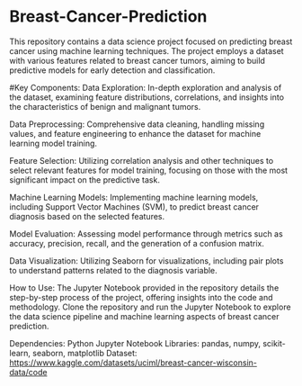 # Breast-Cancer-Prediction
This repository contains a data science project focused on predicting breast cancer using machine learning techniques. The project employs a dataset with various features related to breast cancer tumors, aiming to build predictive models for early detection and classification.

#Key Components:
Data Exploration:
In-depth exploration and analysis of the dataset, examining feature distributions, correlations, and insights into the characteristics of benign and malignant tumors.

Data Preprocessing:
Comprehensive data cleaning, handling missing values, and feature engineering to enhance the dataset for machine learning model training.

Feature Selection:
Utilizing correlation analysis and other techniques to select relevant features for model training, focusing on those with the most significant impact on the predictive task.

Machine Learning Models:
Implementing machine learning models, including Support Vector Machines (SVM), to predict breast cancer diagnosis based on the selected features.

Model Evaluation:
Assessing model performance through metrics such as accuracy, precision, recall, and the generation of a confusion matrix.

Data Visualization:
Utilizing Seaborn for visualizations, including pair plots to understand patterns related to the diagnosis variable.

How to Use:
The Jupyter Notebook provided in the repository details the step-by-step process of the project, offering insights into the code and methodology.
Clone the repository and run the Jupyter Notebook to explore the data science pipeline and machine learning aspects of breast cancer prediction.

Dependencies:
Python
Jupyter Notebook
Libraries: pandas, numpy, scikit-learn, seaborn, matplotlib
Dataset:
https://www.kaggle.com/datasets/uciml/breast-cancer-wisconsin-data/code
